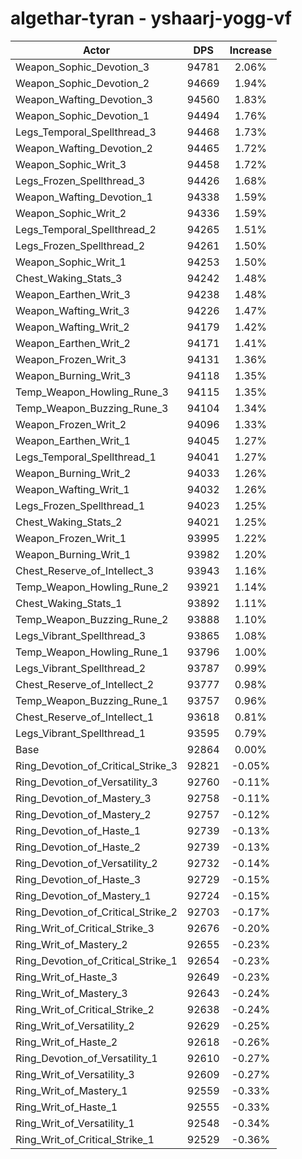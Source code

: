 # algethar-tyran - yshaarj-yogg-vf
| Actor | DPS | Increase |
|---|:---:|:---:|
|Weapon_Sophic_Devotion_3|94781|2.06%|
|Weapon_Sophic_Devotion_2|94669|1.94%|
|Weapon_Wafting_Devotion_3|94560|1.83%|
|Weapon_Sophic_Devotion_1|94494|1.76%|
|Legs_Temporal_Spellthread_3|94468|1.73%|
|Weapon_Wafting_Devotion_2|94465|1.72%|
|Weapon_Sophic_Writ_3|94458|1.72%|
|Legs_Frozen_Spellthread_3|94426|1.68%|
|Weapon_Wafting_Devotion_1|94338|1.59%|
|Weapon_Sophic_Writ_2|94336|1.59%|
|Legs_Temporal_Spellthread_2|94265|1.51%|
|Legs_Frozen_Spellthread_2|94261|1.50%|
|Weapon_Sophic_Writ_1|94253|1.50%|
|Chest_Waking_Stats_3|94242|1.48%|
|Weapon_Earthen_Writ_3|94238|1.48%|
|Weapon_Wafting_Writ_3|94226|1.47%|
|Weapon_Wafting_Writ_2|94179|1.42%|
|Weapon_Earthen_Writ_2|94171|1.41%|
|Weapon_Frozen_Writ_3|94131|1.36%|
|Weapon_Burning_Writ_3|94118|1.35%|
|Temp_Weapon_Howling_Rune_3|94115|1.35%|
|Temp_Weapon_Buzzing_Rune_3|94104|1.34%|
|Weapon_Frozen_Writ_2|94096|1.33%|
|Weapon_Earthen_Writ_1|94045|1.27%|
|Legs_Temporal_Spellthread_1|94041|1.27%|
|Weapon_Burning_Writ_2|94033|1.26%|
|Weapon_Wafting_Writ_1|94032|1.26%|
|Legs_Frozen_Spellthread_1|94023|1.25%|
|Chest_Waking_Stats_2|94021|1.25%|
|Weapon_Frozen_Writ_1|93995|1.22%|
|Weapon_Burning_Writ_1|93982|1.20%|
|Chest_Reserve_of_Intellect_3|93943|1.16%|
|Temp_Weapon_Howling_Rune_2|93921|1.14%|
|Chest_Waking_Stats_1|93892|1.11%|
|Temp_Weapon_Buzzing_Rune_2|93888|1.10%|
|Legs_Vibrant_Spellthread_3|93865|1.08%|
|Temp_Weapon_Howling_Rune_1|93796|1.00%|
|Legs_Vibrant_Spellthread_2|93787|0.99%|
|Chest_Reserve_of_Intellect_2|93777|0.98%|
|Temp_Weapon_Buzzing_Rune_1|93757|0.96%|
|Chest_Reserve_of_Intellect_1|93618|0.81%|
|Legs_Vibrant_Spellthread_1|93595|0.79%|
|Base|92864|0.00%|
|Ring_Devotion_of_Critical_Strike_3|92821|-0.05%|
|Ring_Devotion_of_Versatility_3|92760|-0.11%|
|Ring_Devotion_of_Mastery_3|92758|-0.11%|
|Ring_Devotion_of_Mastery_2|92757|-0.12%|
|Ring_Devotion_of_Haste_1|92739|-0.13%|
|Ring_Devotion_of_Haste_2|92739|-0.13%|
|Ring_Devotion_of_Versatility_2|92732|-0.14%|
|Ring_Devotion_of_Haste_3|92729|-0.15%|
|Ring_Devotion_of_Mastery_1|92724|-0.15%|
|Ring_Devotion_of_Critical_Strike_2|92703|-0.17%|
|Ring_Writ_of_Critical_Strike_3|92676|-0.20%|
|Ring_Writ_of_Mastery_2|92655|-0.23%|
|Ring_Devotion_of_Critical_Strike_1|92654|-0.23%|
|Ring_Writ_of_Haste_3|92649|-0.23%|
|Ring_Writ_of_Mastery_3|92643|-0.24%|
|Ring_Writ_of_Critical_Strike_2|92638|-0.24%|
|Ring_Writ_of_Versatility_2|92629|-0.25%|
|Ring_Writ_of_Haste_2|92618|-0.26%|
|Ring_Devotion_of_Versatility_1|92610|-0.27%|
|Ring_Writ_of_Versatility_3|92609|-0.27%|
|Ring_Writ_of_Mastery_1|92559|-0.33%|
|Ring_Writ_of_Haste_1|92555|-0.33%|
|Ring_Writ_of_Versatility_1|92548|-0.34%|
|Ring_Writ_of_Critical_Strike_1|92529|-0.36%|
